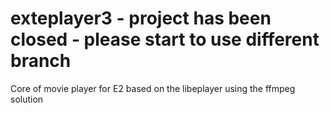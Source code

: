 # exteplayer3 - project has been closed - please start to use different branch
Core of movie player for E2 based on the libeplayer using the ffmpeg solution
